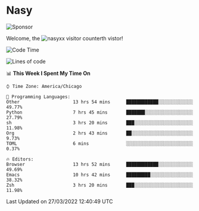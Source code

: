 # Nasy

<!--
<p align="center">
<img height="200" src="https://github-readme-stats.vercel.app/api?username=nasyxx&count_private=true&show_icons=true&theme=dracula&include_all_commits=true"/>
<img height="200" src="https://github-readme-stats.vercel.app/api/top-langs/?username=nasyxx&theme=dracula&hide=html,jupyter+notebook&count_private=true&show_icons=true"/>
</p>

  
----------------
-->

![Sponsor](https://img.shields.io/static/v1.svg?label=Sponsor&message=%E2%9D%A4&logo=GitHub&style=flat&color=pink)
 
Welcome, the ![nasyxx visitor counter](https://count.getloli.com/get/@nasyxx?theme=rule34)th vistor!
 
<!--START_SECTION:waka-->
![Code Time](http://img.shields.io/badge/Code%20Time-2%2C088%20hrs%2028%20mins-blue)

![Lines of code](https://img.shields.io/badge/From%20Hello%20World%20I%27ve%20Written-5%20Million%20lines%20of%20code-blue)

📊 **This Week I Spent My Time On** 

```text
⌚︎ Time Zone: America/Chicago

💬 Programming Languages: 
Other                    13 hrs 54 mins      ████████████░░░░░░░░░░░░░   49.77% 
Python                   7 hrs 45 mins       ███████░░░░░░░░░░░░░░░░░░   27.79% 
sh                       3 hrs 20 mins       ███░░░░░░░░░░░░░░░░░░░░░░   11.98% 
Org                      2 hrs 43 mins       ██░░░░░░░░░░░░░░░░░░░░░░░   9.73% 
TOML                     6 mins              ░░░░░░░░░░░░░░░░░░░░░░░░░   0.37%

🔥 Editors: 
Browser                  13 hrs 52 mins      ████████████░░░░░░░░░░░░░   49.69% 
Emacs                    10 hrs 42 mins      █████████░░░░░░░░░░░░░░░░   38.32% 
Zsh                      3 hrs 20 mins       ███░░░░░░░░░░░░░░░░░░░░░░   11.98%

```


 Last Updated on 27/03/2022 12:40:49 UTC
<!--END_SECTION:waka-->

<!-- ![visitors](https://visitor-badge.laobi.icu/badge?page_id=nasyxx.nasyxx) -->
